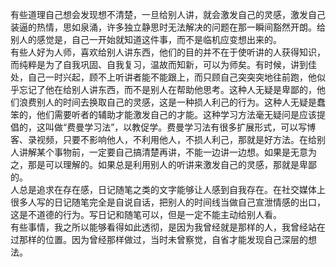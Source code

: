 有些道理自己想会发现想不清楚，一旦给别人讲，就会激发自己的灵感，激发自己装逼的热情，思如泉涌，许多独立静思时无法解决的问题在那一瞬间豁然开朗。给别人的感觉是，自己一开始就知道这件事，而不是临机应变想出来的。  
有些人好为人师，喜欢给别人讲东西，他们的目的并不在于使听讲的人获得知识，而纯粹是为了自我巩固、自我复习，温故而知新，可以为师矣。有时候，讲到佳处，自己一时兴起，顾不上听讲者能不能跟上，而只顾自己突突突地往前跑，他似乎忘记了他在给别人讲东西，而不是别人在帮助他思考。这种人无疑是卑鄙的，他们浪费别人的时间去换取自己的灵感，这是一种损人利己的行为。这种人无疑是蠢笨的，他们需要听者的辅助才能激发自己的才能。这种学习方法毫无疑问是应该提倡的，这叫做“费曼学习法”，以教促学。费曼学习法有很多扩展形式，可以写博客、录视频，只要不影响他人，不利用他人，不损人利己，那就是好方法。在给别人讲解某个事物前，一定要自己搞清楚再讲，不能一边讲一边想。如果是无意为之，那是可以理解的。如果总是利用别人的听讲来激发自己的灵感，那就是卑鄙的。  
人总是追求在存在感，日记随笔之类的文字能够让人感到自我存在。在社交媒体上很多人写的日记随笔完全是自说自话，把别人的时间线当做自己宣泄情感的出口，这是不道德的行为。写日记和随笔可以，但是一定不能主动给别人看。  
有些事情，我之所以能够看得如此透彻，是因为我曾经就是那样的人，我曾经站在过那样的位置。因为曾经那样做过，当时未曾察觉，自省才能发现自己深层的想法。  
